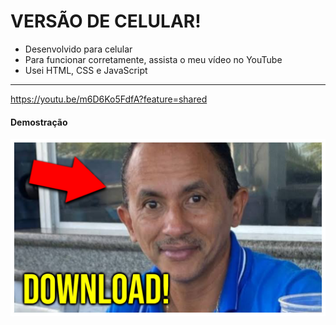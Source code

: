 # **VERSÃO DE CELULAR!**

- Desenvolvido para celular
- Para funcionar corretamente, assista o meu vídeo no YouTube
- Usei HTML, CSS e JavaScript

------------

 https://youtu.be/m6D6Ko5FdfA?feature=shared

#### Demostração
[![Versão para Celular](https://github.com/welson-rodrigues/foto-video-caneta-azul/blob/521a0e48e9c1b755a42fbb58ca755eef74c3d75e/1698923953308.jpg)](https://youtu.be/m6D6Ko5FdfA?feature=shared "Versão para Celular")

